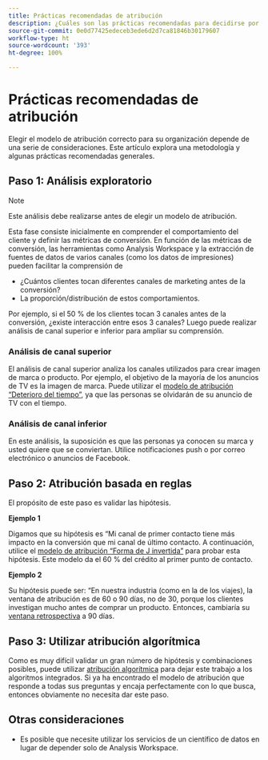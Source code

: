 ```yaml
---
title: Prácticas recomendadas de atribución
description: ¿Cuáles son las prácticas recomendadas para decidirse por un modelo de atribución?
source-git-commit: 0e0d77425edeceb3ede6d2d7ca81846b30179607
workflow-type: ht
source-wordcount: '393'
ht-degree: 100%

---
```



# Prácticas recomendadas de atribución

Elegir el modelo de atribución correcto para su organización depende de una serie de consideraciones. Este artículo explora una metodología y algunas prácticas recomendadas generales.

## Paso 1: Análisis exploratorio

>[!NOTE]
>Este análisis debe realizarse antes de elegir un modelo de atribución.

Esta fase consiste inicialmente en comprender el comportamiento del cliente y definir las métricas de conversión. En función de las métricas de conversión, las herramientas como Analysis Workspace y la extracción de fuentes de datos de varios canales (como los datos de impresiones) pueden facilitar la comprensión de

* ¿Cuántos clientes tocan diferentes canales de marketing antes de la conversión?
* La proporción/distribución de estos comportamientos.

Por ejemplo, si el 50 % de los clientes tocan 3 canales antes de la conversión, ¿existe interacción entre esos 3 canales?
Luego puede realizar análisis de canal superior e inferior para ampliar su comprensión.

### Análisis de canal superior

El análisis de canal superior analiza los canales utilizados para crear imagen de marca o producto. Por ejemplo, el objetivo de la mayoría de los anuncios de TV es la imagen de marca. Puede utilizar el [modelo de atribución “Deterioro del tiempo”](/help/analysis-workspace/attribution/models.md), ya que las personas se olvidarán de su anuncio de TV con el tiempo.

### Análisis de canal inferior

En este análisis, la suposición es que las personas ya conocen su marca y usted quiere que se conviertan. Utilice notificaciones push o por correo electrónico o anuncios de Facebook.

## Paso 2: Atribución basada en reglas

El propósito de este paso es validar las hipótesis.

**Ejemplo 1**

Digamos que su hipótesis es “Mi canal de primer contacto tiene más impacto en la conversión que mi canal de último contacto. A continuación, utilice el [modelo de atribución “Forma de J invertida”](/help/analysis-workspace/attribution/models.md) para probar esta hipótesis. Este modelo da el 60 % del crédito al primer punto de contacto.

**Ejemplo 2**

Su hipótesis puede ser: “En nuestra industria (como en la de los viajes), la ventana de atribución es de 60 o 90 días, no de 30, porque los clientes investigan mucho antes de comprar un producto. Entonces, cambiaría su [ventana retrospectiva](https://experienceleague.adobe.com/docs/analytics-platform/using/cja-workspace/attribution/models.html?lang=es#lookback-windows) a 90 días.

## Paso 3: Utilizar atribución algorítmica

Como es muy difícil validar un gran número de hipótesis y combinaciones posibles, puede utilizar [atribución algorítmica](/help/analysis-workspace/attribution/algorithmic.md) para dejar este trabajo a los algoritmos integrados. Si ya ha encontrado el modelo de atribución que responde a todas sus preguntas y encaja perfectamente con lo que busca, entonces obviamente no necesita dar este paso.

## Otras consideraciones

* Es posible que necesite utilizar los servicios de un científico de datos en lugar de depender solo de Analysis Workspace.
